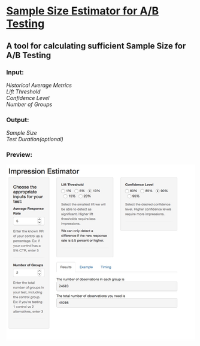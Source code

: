 # [Sample Size Estimator for A/B Testing](https://bowei-zhang.shinyapps.io/sample_size_estimator/)

## A tool for calculating sufficient Sample Size for A/B Testing

### Input:  
*Historical Average Metrics*  
*Lift Threshold*  
*Confidence Level*  
*Number of Groups*    


### Output:  
*Sample Size*  
*Test Duration(optional)*  

### Preview:
![alt text](https://github.com/pieces201020/Analytics_Sample/blob/master/AB_Test_Sample_Size_Calculator/sample_size_estimator.jpeg)
